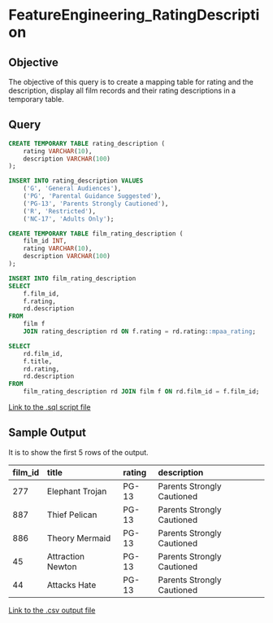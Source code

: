 # FeatureEngineering_RatingDescription

## Objective

The objective of this query is to create a mapping table for rating and the description, display all film records and their rating descriptions in a temporary table.

## Query

```sql
CREATE TEMPORARY TABLE rating_description (
    rating VARCHAR(10),
    description VARCHAR(100)
);

INSERT INTO rating_description VALUES
    ('G', 'General Audiences'),
    ('PG', 'Parental Guidance Suggested'),
    ('PG-13', 'Parents Strongly Cautioned'),
    ('R', 'Restricted'),
    ('NC-17', 'Adults Only');

CREATE TEMPORARY TABLE film_rating_description (
    film_id INT,
    rating VARCHAR(10),
    description VARCHAR(100)
);

INSERT INTO film_rating_description
SELECT
    f.film_id,
    f.rating,
    rd.description
FROM
    film f
    JOIN rating_description rd ON f.rating = rd.rating::mpaa_rating;

SELECT
    rd.film_id,
    f.title,
    rd.rating,
    rd.description
FROM
    film_rating_description rd JOIN film f ON rd.film_id = f.film_id;
```

[Link to the .sql script file](./query.sql)

## Sample Output

It is to show the first 5 rows of the output.

| film\_id | title | rating | description |
| :--- | :--- | :--- | :--- |
| 277 | Elephant Trojan | PG-13 | Parents Strongly Cautioned |
| 887 | Thief Pelican | PG-13 | Parents Strongly Cautioned |
| 886 | Theory Mermaid | PG-13 | Parents Strongly Cautioned |
| 45 | Attraction Newton | PG-13 | Parents Strongly Cautioned |
| 44 | Attacks Hate | PG-13 | Parents Strongly Cautioned |

[Link to the .csv output file](./output.csv)

